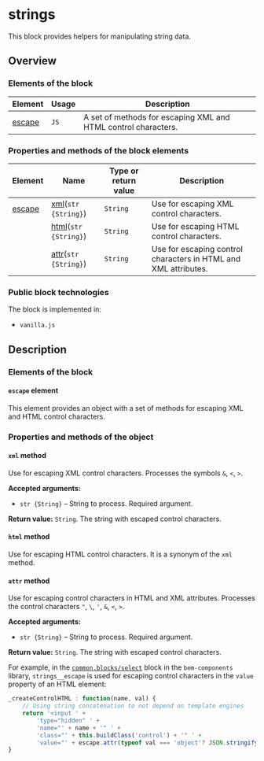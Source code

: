 # strings

This block provides helpers for manipulating string data.

## Overview

### Elements of the block

| Element | Usage | Description |
| --------| --------------------- | -------- |
| <a href="#elems-escape">escape</a> | `JS` | A set of methods for escaping XML and HTML control characters. |

### Properties and methods of the block elements

| Element| Name | Type or return value | Description |
| -------| --- | ----------------------------- | -------- |
| <a href="#elems-escape">escape</a> | <a href="#elems-escape-fields-xml">xml</a>(`str {String}`) | `String` | Use for escaping XML control characters. |
|  | <a href="#elems-escape-fields-html">html</a>(`str {String}`) | `String` | Use for escaping HTML control characters. |
|  | <a href="#elems-escape-fields-attr">attr</a>(`str {String}`) | `String` | Use for escaping control characters in HTML and XML attributes. |

### Public block technologies

The block is implemented in:

* `vanilla.js`

## Description

<a name="elems"></a>

### Elements of the block

<a name="elems-escape"></a>

#### `escape` element

This element provides an object with a set of methods for escaping XML and HTML control characters.

<a name="elems-name-fields"></a>

### Properties and methods of the object

<a name="elems-escape-fields-xml"></a>

#### `xml` method

Use for escaping XML control characters. Processes the symbols `&`, `<`, `>`.

**Accepted arguments:**

* `str {String}` – String to process. Required argument.

**Return value:** `String`. The string with escaped control characters.

<a name="elems-escape-fields-html"></a>

#### `html` method

Use for escaping HTML control characters. It is a synonym of the `xml` method.

<a name="elems-escape-fields-attr"></a>

#### `attr` method

Use for escaping control characters in HTML and XML attributes. Processes the control characters `"`, `\`, `'`, `&`, `<`, `>`.

**Accepted arguments:**

* `str {String}` – String to process. Required argument.

**Return value:** `String`. The string with escaped control characters.

For example, in the [`common.blocks/select`](https://github.com/bem/bem-components/blob/v2/common.blocks/select/select.js#L237) block in the `bem-components` library, `strings__escape` is used for escaping control characters in the `value` property of an HTML element:

```js
_createControlHTML : function(name, val) {
    // Using string concatenation to not depend on template engines
    return '<input ' +
        'type="hidden" ' +
        'name="' + name + '" ' +
        'class="' + this.buildClass('control') + '" ' +
        'value="' + escape.attr(typeof val === 'object'? JSON.stringify(val) : val) + '"/>';
}
```
